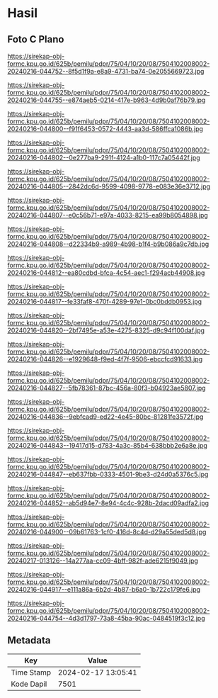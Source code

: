 # Hasil

## Foto C Plano

https://sirekap-obj-formc.kpu.go.id/625b/pemilu/pdpr/75/04/10/20/08/7504102008002-20240216-044752--8f5d1f9a-e8a9-4731-ba74-0e2055669723.jpg

https://sirekap-obj-formc.kpu.go.id/625b/pemilu/pdpr/75/04/10/20/08/7504102008002-20240216-044755--e874aeb5-0214-417e-b963-4d9b0af76b79.jpg

https://sirekap-obj-formc.kpu.go.id/625b/pemilu/pdpr/75/04/10/20/08/7504102008002-20240216-044800--f91f6453-0572-4443-aa3d-586ffca1086b.jpg

https://sirekap-obj-formc.kpu.go.id/625b/pemilu/pdpr/75/04/10/20/08/7504102008002-20240216-044802--0e277ba9-291f-4124-a1b0-117c7a05442f.jpg

https://sirekap-obj-formc.kpu.go.id/625b/pemilu/pdpr/75/04/10/20/08/7504102008002-20240216-044805--2842dc6d-9599-4098-9778-e083e36e3712.jpg

https://sirekap-obj-formc.kpu.go.id/625b/pemilu/pdpr/75/04/10/20/08/7504102008002-20240216-044807--e0c56b71-e97a-4033-8215-ea99b8054898.jpg

https://sirekap-obj-formc.kpu.go.id/625b/pemilu/pdpr/75/04/10/20/08/7504102008002-20240216-044808--d22334b9-a989-4b98-b1f4-b9b086a9c7db.jpg

https://sirekap-obj-formc.kpu.go.id/625b/pemilu/pdpr/75/04/10/20/08/7504102008002-20240216-044812--ea80cdbd-bfca-4c54-aec1-f294acb44908.jpg

https://sirekap-obj-formc.kpu.go.id/625b/pemilu/pdpr/75/04/10/20/08/7504102008002-20240216-044817--fe33faf8-470f-4289-97e1-0bc0bddb0953.jpg

https://sirekap-obj-formc.kpu.go.id/625b/pemilu/pdpr/75/04/10/20/08/7504102008002-20240216-044820--2bf7495e-a53e-4275-8325-d9c94f100daf.jpg

https://sirekap-obj-formc.kpu.go.id/625b/pemilu/pdpr/75/04/10/20/08/7504102008002-20240216-044826--e1929648-f9ed-4f7f-9506-ebccfcd91633.jpg

https://sirekap-obj-formc.kpu.go.id/625b/pemilu/pdpr/75/04/10/20/08/7504102008002-20240216-044827--5fb78361-87bc-456a-80f3-b04923ae5807.jpg

https://sirekap-obj-formc.kpu.go.id/625b/pemilu/pdpr/75/04/10/20/08/7504102008002-20240216-044836--9ebfcad9-ed22-4e45-80bc-81281fe3572f.jpg

https://sirekap-obj-formc.kpu.go.id/625b/pemilu/pdpr/75/04/10/20/08/7504102008002-20240216-044843--19417d15-d783-4a3c-85b4-638bbb2e6a8e.jpg

https://sirekap-obj-formc.kpu.go.id/625b/pemilu/pdpr/75/04/10/20/08/7504102008002-20240216-044847--eb637fbb-0333-4501-9be3-d24d0a5376c5.jpg

https://sirekap-obj-formc.kpu.go.id/625b/pemilu/pdpr/75/04/10/20/08/7504102008002-20240216-044852--ab5d94e7-8e94-4c4c-928b-2dacd09adfa2.jpg

https://sirekap-obj-formc.kpu.go.id/625b/pemilu/pdpr/75/04/10/20/08/7504102008002-20240216-044900--09b61763-1cf0-416d-8c4d-d29a55ded5d8.jpg

https://sirekap-obj-formc.kpu.go.id/625b/pemilu/pdpr/75/04/10/20/08/7504102008002-20240217-013126--14a277aa-cc09-4bff-982f-ade6215f9049.jpg

https://sirekap-obj-formc.kpu.go.id/625b/pemilu/pdpr/75/04/10/20/08/7504102008002-20240216-044917--e111a86a-6b2d-4b87-b6a0-1b722c179fe6.jpg

https://sirekap-obj-formc.kpu.go.id/625b/pemilu/pdpr/75/04/10/20/08/7504102008002-20240216-044754--4d3d1797-73a8-45ba-90ac-0484519f3c12.jpg


## Metadata

| Key        | Value               |
| ---------- | ------------------- |
| Time Stamp | 2024-02-17 13:05:41 |
| Kode Dapil | 7501                |




